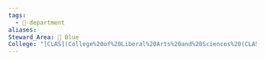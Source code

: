 ```yaml
---
tags:
  - 🏢-department
aliases: 
Steward_Area: 🔵 Blue
College: "[CLAS](College%20of%20Liberal%20Arts%20and%20Sciences%20(CLAS).md)"
---
```

